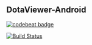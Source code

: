 DotaViewer-Android
------------------------------
[![codebeat badge](https://codebeat.co/badges/c1559a95-f05f-4c36-9d4c-a131af821c1b)](https://codebeat.co/projects/github-com-vladbytsyuk-dotaviewer-android-master)

[![Build Status](https://travis-ci.org/VladBytsyuk/DotaViewer-Android.svg?branch=master)](https://travis-ci.org/VladBytsyuk/DotaViewer-Android)
